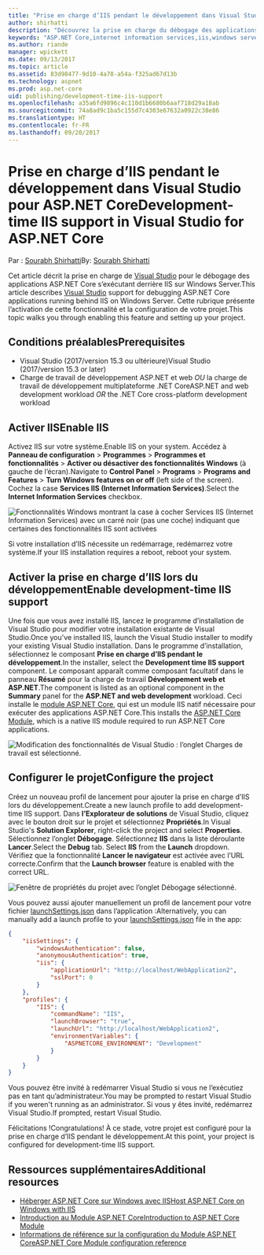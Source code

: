 ```yaml
---
title: "Prise en charge d’IIS pendant le développement dans Visual Studio pour ASP.NET Core"
author: shirhatti
description: "Découvrez la prise en charge du débogage des applications ASP.NET Core lors de l’exécution derrière IIS sur Windows Server."
keywords: "ASP.NET Core,internet information services,iis,windows server,module asp.net core,débogage"
ms.author: riande
manager: wpickett
ms.date: 09/13/2017
ms.topic: article
ms.assetid: 83d98477-9d10-4a78-a54a-f325ad67d13b
ms.technology: aspnet
ms.prod: asp.net-core
uid: publishing/development-time-iis-support
ms.openlocfilehash: a35a6fd9896c4c110d1b6680b6aaf718d29a18ab
ms.sourcegitcommit: 74a8ad9c1ba5c155d7c4303e67632a0922c38e86
ms.translationtype: HT
ms.contentlocale: fr-FR
ms.lasthandoff: 09/20/2017
---
```

# <a name="development-time-iis-support-in-visual-studio-for-aspnet-core"></a><span data-ttu-id="04b6f-104">Prise en charge d’IIS pendant le développement dans Visual Studio pour ASP.NET Core</span><span class="sxs-lookup"><span data-stu-id="04b6f-104">Development-time IIS support in Visual Studio for ASP.NET Core</span></span>

<span data-ttu-id="04b6f-105">Par : [Sourabh Shirhatti](https://twitter.com/sshirhatti)</span><span class="sxs-lookup"><span data-stu-id="04b6f-105">By: [Sourabh Shirhatti](https://twitter.com/sshirhatti)</span></span>

<span data-ttu-id="04b6f-106">Cet article décrit la prise en charge de [Visual Studio](https://www.visualstudio.com/vs/) pour le débogage des applications ASP.NET Core s’exécutant derrière IIS sur Windows Server.</span><span class="sxs-lookup"><span data-stu-id="04b6f-106">This article describes [Visual Studio](https://www.visualstudio.com/vs/) support for debugging ASP.NET Core applications running behind IIS on Windows Server.</span></span> <span data-ttu-id="04b6f-107">Cette rubrique présente l’activation de cette fonctionnalité et la configuration de votre projet.</span><span class="sxs-lookup"><span data-stu-id="04b6f-107">This topic walks you through enabling this feature and setting up your project.</span></span>

## <a name="prerequisites"></a><span data-ttu-id="04b6f-108">Conditions préalables</span><span class="sxs-lookup"><span data-stu-id="04b6f-108">Prerequisites</span></span>

* <span data-ttu-id="04b6f-109">Visual Studio (2017/version 15.3 ou ultérieure)</span><span class="sxs-lookup"><span data-stu-id="04b6f-109">Visual Studio (2017/version 15.3 or later)</span></span>
* <span data-ttu-id="04b6f-110">Charge de travail de développement ASP.NET et web *OU* la charge de travail de développement multiplateforme .NET Core</span><span class="sxs-lookup"><span data-stu-id="04b6f-110">ASP.NET and web development workload *OR* the .NET Core cross-platform development workload</span></span>

## <a name="enable-iis"></a><span data-ttu-id="04b6f-111">Activer IIS</span><span class="sxs-lookup"><span data-stu-id="04b6f-111">Enable IIS</span></span>

<span data-ttu-id="04b6f-112">Activez IIS sur votre système.</span><span class="sxs-lookup"><span data-stu-id="04b6f-112">Enable IIS on your system.</span></span> <span data-ttu-id="04b6f-113">Accédez à **Panneau de configuration** > **Programmes** > **Programmes et fonctionnalités** > **Activer ou désactiver des fonctionnalités Windows** (à gauche de l’écran).</span><span class="sxs-lookup"><span data-stu-id="04b6f-113">Navigate to **Control Panel** > **Programs** > **Programs and Features** > **Turn Windows features on or off** (left side of the screen).</span></span> <span data-ttu-id="04b6f-114">Cochez la case **Services IIS (Internet Information Services)**.</span><span class="sxs-lookup"><span data-stu-id="04b6f-114">Select the **Internet Information Services** checkbox.</span></span>

![Fonctionnalités Windows montrant la case à cocher Services IIS (Internet Information Services) avec un carré noir (pas une coche) indiquant que certaines des fonctionnalités IIS sont activées](development-time-iis-support/_static/enable_iis.png)

<span data-ttu-id="04b6f-116">Si votre installation d’IIS nécessite un redémarrage, redémarrez votre système.</span><span class="sxs-lookup"><span data-stu-id="04b6f-116">If your IIS installation requires a reboot, reboot your system.</span></span>

## <a name="enable-development-time-iis-support"></a><span data-ttu-id="04b6f-117">Activer la prise en charge d’IIS lors du développement</span><span class="sxs-lookup"><span data-stu-id="04b6f-117">Enable development-time IIS support</span></span>

<span data-ttu-id="04b6f-118">Une fois que vous avez installé IIS, lancez le programme d’installation de Visual Studio pour modifier votre installation existante de Visual Studio.</span><span class="sxs-lookup"><span data-stu-id="04b6f-118">Once you've installed IIS, launch the Visual Studio installer to modify your existing Visual Studio installation.</span></span> <span data-ttu-id="04b6f-119">Dans le programme d’installation, sélectionnez le composant **Prise en charge d’IIS pendant le développement**.</span><span class="sxs-lookup"><span data-stu-id="04b6f-119">In the installer, select the **Development time IIS support** component.</span></span> <span data-ttu-id="04b6f-120">Le composant apparaît comme composant facultatif dans le panneau **Résumé** pour la charge de travail **Développement web et ASP.NET**.</span><span class="sxs-lookup"><span data-stu-id="04b6f-120">The component is listed as an optional component in the **Summary** panel for the **ASP.NET and web development** workload.</span></span> <span data-ttu-id="04b6f-121">Ceci installe le [module ASP.NET Core](xref:fundamentals/servers/aspnet-core-module), qui est un module IIS natif nécessaire pour exécuter des applications ASP.NET Core.</span><span class="sxs-lookup"><span data-stu-id="04b6f-121">This installs the [ASP.NET Core Module](xref:fundamentals/servers/aspnet-core-module), which is a native IIS module required to run ASP.NET Core applications.</span></span>

![Modification des fonctionnalités de Visual Studio : l’onglet Charges de travail est sélectionné.](development-time-iis-support/_static/development_time_support.png)

## <a name="configure-the-project"></a><span data-ttu-id="04b6f-125">Configurer le projet</span><span class="sxs-lookup"><span data-stu-id="04b6f-125">Configure the project</span></span>

<span data-ttu-id="04b6f-126">Créez un nouveau profil de lancement pour ajouter la prise en charge d’IIS lors du développement.</span><span class="sxs-lookup"><span data-stu-id="04b6f-126">Create a new launch profile to add development-time IIS support.</span></span> <span data-ttu-id="04b6f-127">Dans **l’Explorateur de solutions** de Visual Studio, cliquez avec le bouton droit sur le projet et sélectionnez **Propriétés**.</span><span class="sxs-lookup"><span data-stu-id="04b6f-127">In Visual Studio's **Solution Explorer**, right-click the project and select **Properties**.</span></span> <span data-ttu-id="04b6f-128">Sélectionnez l’onglet **Débogage**. Sélectionnez **IIS** dans la liste déroulante **Lancer**.</span><span class="sxs-lookup"><span data-stu-id="04b6f-128">Select the **Debug** tab. Select **IIS** from the **Launch** dropdown.</span></span> <span data-ttu-id="04b6f-129">Vérifiez que la fonctionnalité **Lancer le navigateur** est activée avec l’URL correcte.</span><span class="sxs-lookup"><span data-stu-id="04b6f-129">Confirm that the **Launch browser** feature is enabled with the correct URL.</span></span>

![Fenêtre de propriétés du projet avec l’onglet Débogage sélectionné.](development-time-iis-support/_static/project_properties.png)

<span data-ttu-id="04b6f-134">Vous pouvez aussi ajouter manuellement un profil de lancement pour votre fichier [launchSettings.json](http://json.schemastore.org/launchsettings) dans l’application :</span><span class="sxs-lookup"><span data-stu-id="04b6f-134">Alternatively, you can manually add a launch profile to your [launchSettings.json](http://json.schemastore.org/launchsettings) file in the app:</span></span>

```json
{
    "iisSettings": {
        "windowsAuthentication": false,
        "anonymousAuthentication": true,
        "iis": {
            "applicationUrl": "http://localhost/WebApplication2",
            "sslPort": 0
        }
    },
    "profiles": {
        "IIS": {
            "commandName": "IIS",
            "launchBrowser": "true",
            "launchUrl": "http://localhost/WebApplication2",
            "environmentVariables": {
                "ASPNETCORE_ENVIRONMENT": "Development"
            }
        }
    }
}
```

<span data-ttu-id="04b6f-135">Vous pouvez être invité à redémarrer Visual Studio si vous ne l’exécutiez pas en tant qu’administrateur.</span><span class="sxs-lookup"><span data-stu-id="04b6f-135">You may be prompted to restart Visual Studio if you weren't running as an administrator.</span></span> <span data-ttu-id="04b6f-136">Si vous y êtes invité, redémarrez Visual Studio.</span><span class="sxs-lookup"><span data-stu-id="04b6f-136">If prompted, restart Visual Studio.</span></span>

<span data-ttu-id="04b6f-137">Félicitations !</span><span class="sxs-lookup"><span data-stu-id="04b6f-137">Congratulations!</span></span> <span data-ttu-id="04b6f-138">À ce stade, votre projet est configuré pour la prise en charge d’IIS pendant le développement.</span><span class="sxs-lookup"><span data-stu-id="04b6f-138">At this point, your project is configured for development-time IIS support.</span></span> 

## <a name="additional-resources"></a><span data-ttu-id="04b6f-139">Ressources supplémentaires</span><span class="sxs-lookup"><span data-stu-id="04b6f-139">Additional resources</span></span>

* [<span data-ttu-id="04b6f-140">Héberger ASP.NET Core sur Windows avec IIS</span><span class="sxs-lookup"><span data-stu-id="04b6f-140">Host ASP.NET Core on Windows with IIS</span></span>](xref:publishing/iis)
* [<span data-ttu-id="04b6f-141">Introduction au Module ASP.NET Core</span><span class="sxs-lookup"><span data-stu-id="04b6f-141">Introduction to ASP.NET Core Module</span></span>](xref:fundamentals/servers/aspnet-core-module)
* [<span data-ttu-id="04b6f-142">Informations de référence sur la configuration du Module ASP.NET Core</span><span class="sxs-lookup"><span data-stu-id="04b6f-142">ASP.NET Core Module configuration reference</span></span>](xref:hosting/aspnet-core-module)
